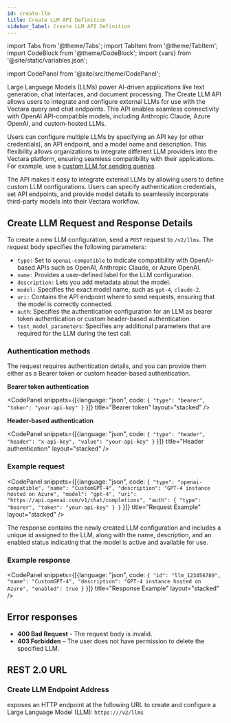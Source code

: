 ```yaml
---
id: create-llm
title: Create LLM API Definition
sidebar_label: Create LLM API Definition
---
```


import Tabs from '@theme/Tabs';
import TabItem from '@theme/TabItem';
import CodeBlock from '@theme/CodeBlock';
import {vars} from '@site/static/variables.json';

import CodePanel from '@site/src/theme/CodePanel';


Large Language Models (LLMs) power AI-driven applications like text 
generation, chat interfaces, and document processing. The Create LLM API 
allows users to integrate and configure external LLMs for use with the Vectara 
query and chat endpoints. This API enables seamless connectivity with 
OpenAI API-compatible models, including Anthropic Claude, Azure OpenAI, and 
custom-hosted LLMs.

Users can configure multiple LLMs by specifying an API key (or other 
credentials), an API endpoint, and a model name and description. This 
flexibility allows organizations to integrate different LLM providers into the
Vectara platform, ensuring seamless compatibility with their applications. For 
example, use a [custom LLM for sending queries](/docs/search-and-retrieval/bring-your-own-llm).

The API makes it easy to integrate external LLMs by allowing users to define 
custom LLM configurations. Users can specify authentication credentials, set 
API endpoints, and provide model details to seamlessly incorporate third-party 
models into their Vectara workflow.

## Create LLM Request and Response Details

To create a new LLM configuration, send a `POST` request to `/v2/llms`. The 
request body specifies the following parameters:

* `type:` Set to `openai-compatible` to indicate compatibility with OpenAI-based 
  APIs such as OpenAI, Anthropic Claude, or Azure OpenAI.
* `name:` Provides a user-defined label for the LLM configuration.
* `description:` Lets you add metadata about the model. 
* `model:` Specifies the exact model name, such as `gpt-4`, `claude-2`. 
* `uri:` Contains the API endpoint where to send requests, ensuring that the 
  model is correctly connected.
* `auth`: Specifies the authentication configuration for an LLM as bearer token 
  authentication or custom header-based authentication.
* `test_model_parameters`: Specifies any additional parameters that are required 
  for the LLM during the test call.

### Authentication methods

The request requires authentication details, and you can provide them either 
as a Bearer token or custom header-based authentication.

**Bearer token authentication**

<CodePanel snippets={[{language: "json", code: `{
   "type": "bearer",
   "token": "your-api-key"
}`
}]} title="Bearer token" layout="stacked" />

**Header-based authentication**

<CodePanel snippets={[{language: "json", code: `{
   "type": "header",
   "header": "x-api-key",
   "value": "your-api-key"
}`
}]} title="Header authentication" layout="stacked" />

### Example request

<CodePanel snippets={[{language: "json", code: `{
   "type": "openai-compatible",
   "name": "CustomGPT-4",
   "description": "GPT-4 instance hosted on Azure",
   "model": "gpt-4",
   "uri": "https://api.openai.com/v1/chat/completions",
   "auth": {
     "type": "bearer",
     "token": "your-api-key"
   }
}`
}]} title="Request Example" layout="stacked" />

The response contains the newly created LLM configuration and includes a 
unique id assigned to the LLM, along with the name, description, and an 
enabled status indicating that the model is active and available for use.

### Example response

<CodePanel snippets={[{language: "json", code: `{
    "id": "llm_123456789",
    "name": "CustomGPT-4",
    "description": "GPT-4 instance hosted on Azure",
    "enabled": true
}`
}]} title="Response Example" layout="stacked" />

## Error responses

* **400 Bad Request** - The request body is invalid.
* **403 Forbidden** – The user does not have permission to delete the specified LLM.

## REST 2.0 URL

### Create LLM Endpoint Address

<Config v="names.product"/> exposes an HTTP endpoint at the following URL to 
create and configure a Large Language Model (LLM):
<code>https://<Config v="domains.rest.indexing"/>/v2/llms</code>

